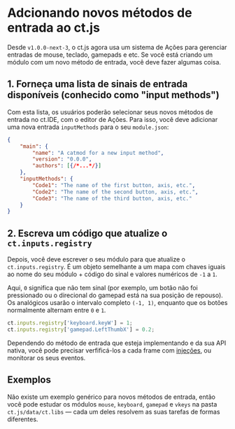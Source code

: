 # Adcionando novos métodos de entrada ao ct.js

Desde `v1.0.0-next-3`, o ct.js agora usa um sistema de Ações para gerenciar entradas de mouse, teclado, gamepads e etc. Se você está criando um módulo com um novo método de entrada, você deve fazer algumas coisa.

## 1. Forneça uma lista de sinais de entrada disponíveis (conhecido como "input methods")

Com esta lista, os usuários poderão selecionar seus novos métodos de entrada no ct.IDE, com o editor de Ações. Para isso, você deve adicionar uma nova entrada `inputMethods` para o seu `module.json`:

```json
{
    "main": {
        "name": "A catmod for a new input method",
        "version": "0.0.0",
        "authors": [{/*...*/}]
    },
    "inputMethods": {
        "Code1": "The name of the first button, axis, etc.",
        "Code2": "The name of the second button, axis, etc.",
        "Code3": "The name of the third button, axis, etc."
    }
}
```

## 2. Escreva um código que atualize o `ct.inputs.registry`

Depois, você deve escrever o seu módulo para que atualize o `ct.inputs.registry`. É um objeto semelhante a um mapa com chaves iguais ao nome do seu módulo + código do sinal e valores numéricos de `-1` a `1`.

Aqui, `0` significa que não tem sinal (por exemplo, um botão não foi pressionado ou o direcional do gamepad está na sua posição de repouso). Os analógicos usarão o intervalo completo `(-1, 1)`, enquanto que os botões normalmente alternam entre `0` e `1`.

```js
ct.inputs.registry['keyboard.keyW'] = 1;
ct.inputs.registry['gamepad.LeftThumbX'] = 0.2;
```

Dependendo do método de entrada que esteja implementando e da sua API nativa, você pode precisar verfificá-los a cada frame com [injeções](./modding-events-and-injections.html), ou monitorar os seus eventos.

## Exemplos

Não existe um exemplo genérico para novos métodos de entrada, então você pode estudar os módulos `mouse`, `keyboard`, `gamepad` e `vkeys` na pasta `ct.js/data/ct.libs` — cada um deles resolvem as suas tarefas de formas diferentes.